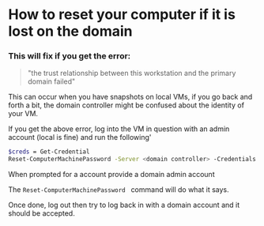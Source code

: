 # How to reset your computer if it is lost on the domain

### This will fix if you get the error: 
> "the trust relationship between this workstation and the primary domain failed"

This can occur when you have snapshots on local VMs, if you go back and forth a bit, the domain controller might be confused about the identity of your VM. 

If you get the above error, log into the VM in question with an admin account (local is fine) and run the following'

``` sh
$creds = Get-Credential
Reset-ComputerMachinePassword -Server <domain controller> -Credentials $creds
```

When prompted for a account provide a domain admin account

The `Reset-ComputerMachinePassword ` command will do what it says.

Once done, log out then try to log back in with a domain account and it should be accepted.
